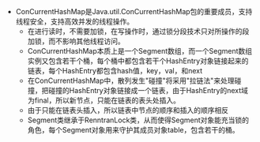 + ConCurrentHashMap是Java.util.ConCurrentHashMap包的重要成员，支持线程安全，支持高效并发的线程操作。
  + 在进行读时，不需要加锁，在写操作时，通过锁分段技术只对所操作的段加锁，而不影响其他线程访问。
  + ConCurrentHashMap本质上是一个Segment数组，而一个Segment数组实例又包含若干个桶，每个桶中都包含若干个HashEntry对象链接起来的链表，每个HashEntry都包含hash值，key，val，和next
  + 在ConCurrentHashMap中，散列发生"碰撞"将采用"拉链法"来处理碰撞，把碰撞的HashEntry对象链接成一个链表，由于HashEntry的next域为final，所以新节点，只能在链表的表头处插入。
  + 由于只能在链表头插入，所以链表中节点的顺序和插入的顺序相反
  + Segment类继承于RenntranLock类，从而使得Segment对象能充当锁的角色，每个Segment对象用来守护其成员对象table，包含若干的桶。
